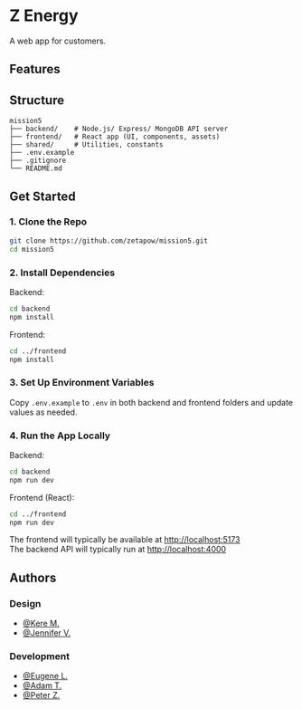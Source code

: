 # Z Energy

A web app for customers.

## Features

## Structure

```
mission5
├── backend/    # Node.js/ Express/ MongoDB API server
├── frontend/   # React app (UI, components, assets)
├── shared/     # Utilities, constants
├── .env.example
├── .gitignore
└── README.md

```

## Get Started

### 1. Clone the Repo

```bash
git clone https://github.com/zetapow/mission5.git
cd mission5
```

### 2. Install Dependencies

Backend:

```bash
cd backend
npm install
```

Frontend:

```bash
cd ../frontend
npm install
```

### 3. Set Up Environment Variables

Copy `.env.example` to `.env` in both backend and frontend folders and update values as needed.

### 4. Run the App Locally

Backend:

```bash
cd backend
npm run dev
```

Frontend (React):

```bash
cd ../frontend
npm run dev
```

The frontend will typically be available at [http://localhost:5173](http://localhost:5173)  
The backend API will typically run at [http://localhost:4000](http://localhost:4000)

## Authors

### Design

-  [@Kere M.](mailto:Kerem@missionreadyhq.com)
-  [@Jennifer V.](mailto:Jennifervu@missionreadyhq.com)

### Development

-  [@Eugene L.](https://github.com/Eule034430)
-  [@Adam T.](https://github.com/AdamT-HJ)
-  [@Peter Z.](https://github.com/zetapow)
